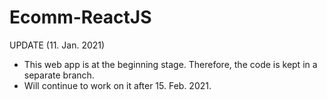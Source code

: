 # Ecomm-ReactJS

UPDATE (11. Jan. 2021)

- This web app is at the beginning stage. Therefore, the code is kept in a separate branch.
- Will continue to work on it after 15. Feb. 2021.
